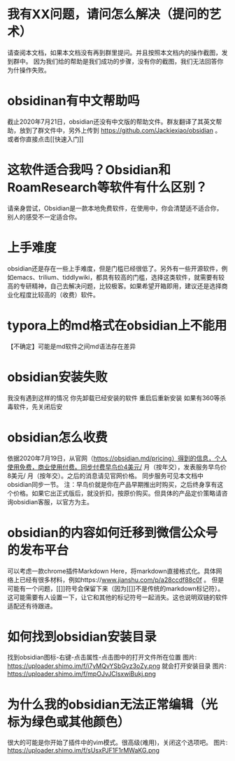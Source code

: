 # 我有XX问题，请问怎么解决（提问的艺术）
请查阅本文档，如果本文档没有再到群里提问。并且按照本文档内的操作截图，发到群中。
因为我们给的帮助是我们成功的步骤，没有你的截图，我们无法回答你为什操作失败。

# obsidinan有中文帮助吗
截止2020年7月21日，obsidian还没有中文版的帮助文件。群友翻译了其英文帮助，放到了群文件中，另外上传到 https://github.com/Jackiexiao/obsidian 。
或者你直接点击[[快速入门]]

# 这软件适合我吗？Obsidian和RoamResearch等软件有什么区别？
请亲身尝试，Obsidian是一款本地免费软件，在使用中，你会清楚适不适合你，别人的感受不一定适合你。

# 上手难度
obsidian还是存在一些上手难度，但是门槛已经很低了。另外有一些开源软件，例如emacs、trilium、tiddlywiki，都具有较高的门槛，选择这类软件，就需要有较高的专研精神，自己去解决问题，比较极客。如果希望开箱即用，建议还是选择商业化程度比较高的（收费）软件。

# typora上的md格式在obsidian上不能用
【不确定】可能是md软件之间md语法存在差异

# obsidian安装失败
我没有遇到这样的情况
你先卸载已经安装的软件
重启后重新安装
如果有360等杀毒软件，先关闭后安

# obsidian怎么收费
依据2020年7月19日，从官网（https://obsidian.md/pricing）得到的信息，个人使用免费，商业使用付费。同步付费早鸟价4美元/ 月（按年交），发表服务早鸟价8美元/ 月（按年交）。之后的消息请见官网价格。
同步服务可见本文档中obsidian同步一节。
注：早鸟价就是你在产品早期推出时购买，之后终身享有这个价格。如果它出正式版后，就没折扣，按原价购买。但具体的产品定价策略请咨询obsidian客服，以官方为主。

# obsidian的内容如何迁移到微信公众号的发布平台
可以考虑一款chrome插件Markdown Here，将markdown直接格式化。具体网络上已经有很多材料，例如https://www.jianshu.com/p/a28ccdf88c0f 。
但是可能有一个问题，[[]]符号会保留下来（因为[[]]不是传统的markdown标记符）。这可能需要有人设置一下，让它和其他的标记符号一起消失。这也说明双链的软件适配还有待跟进。

# 如何找到obsidian安装目录
找到obsidian图标-右键-点击属性-点击图中的打开文件所在位置
图片: https://uploader.shimo.im/f/i7yMQvYSbGyz3oZy.png
就会打开安装目录
图片: https://uploader.shimo.im/f/mpOJvJClsxwiBukj.png

# 为什么我的obsidian无法正常编辑（光标为绿色或其他颜色）
很大的可能是你开始了插件中的vim模式。很高级(难用)，关闭这个选项吧。
 图片: https://uploader.shimo.im/f/sUsxPJF1F1rMWaKG.png
 
 